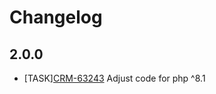 # Changelog

## 2.0.0
* [TASK][CRM-63243](https://jira.trans.eu/browse/CRM-63243) Adjust code for php ^8.1
